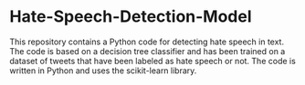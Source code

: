 # Hate-Speech-Detection-Model
This repository contains a Python code for detecting hate speech in text. The code is based on a decision tree classifier and has been trained on a dataset of tweets that have been labeled as hate speech or not. The code is written in Python and uses the scikit-learn library. 
